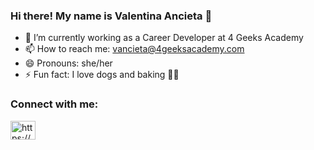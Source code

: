 ### Hi there! My name is Valentina Ancieta 👋 

- 🔭 I’m currently working as a Career Developer at 4 Geeks Academy
- 📫 How to reach me: vancieta@4geeksacademy.com
- 😄 Pronouns: she/her
- ⚡ Fun fact: I love dogs and baking 🐶🧁

<h3 align="left">Connect with me:</h3>
<p align="left">

<a href="https://www.linkedin.com/in/valentina-ancieta/" target="blank"><img align="center" src="https://raw.githubusercontent.com/rahuldkjain/github-profile-readme-generator/master/src/images/icons/Social/linked-in-alt.svg" alt="https://www.linkedin.com/in/valentina-ancieta/" height="30" width="40" /></a>
</p>

